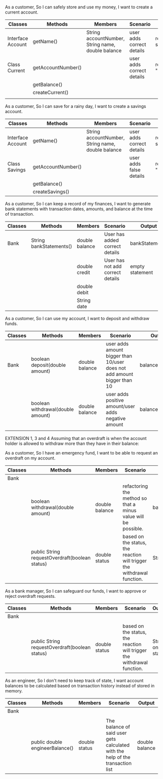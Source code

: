 As a customer,
So I can safely store and use my money,
I want to create a current account.

| Classes           | Methods            | Members                                           | Scenario                  | Output            |
|-------------------|--------------------|---------------------------------------------------|---------------------------|-------------------|
| Interface Account | getName()          | String accountNumber, String name, double balance | user adds correct details | returns statement |
| Class Current     | getAccountNumber() |                                                   | user adds correct details | returns "";       |
|                   | getBalance()       |                                                   |                           |                   |
|                   | createCurrent()    |                                                   |                           |                   |
|                   |                    |                                                   |                           |                   |



As a customer,
So I can save for a rainy day,
I want to create a savings account.

| Classes           | Methods            | Members                                            | Scenario                  | Output            |
|-------------------|--------------------|----------------------------------------------------|---------------------------|-------------------|
| Interface Account | getName()          | String accountNumber, String name, double balance  | user adds correct details | returns statement |
| Class Savings     | getAccountNumber() |                                                    | user adds false details   | returns "";       |
|                   | getBalance()       |                                                    |                           |                   |
|                   | createSavings()    |                                                    |                           |                   |

As a customer,
So I can keep a record of my finances,
I want to generate bank statements with transaction dates, amounts, and balance at the time of transaction.

| Classes | Methods                 | Members        | Scenario                         | Output          |
|---------|-------------------------|----------------|----------------------------------|-----------------|
| Bank    | String bankStatements() | double balance | User has added correct details   | bankStatements  |
|         |                         | double credit  | User has not add correct details | empty statement |
|         |                         | double debit   |                                  |                 |
|         |                         | String date    |                                  |                 |

As a customer,
So I can use my account,
I want to deposit and withdraw funds.

| Classes | Methods                           | Members        | Scenario                                                                | Output          |
|---------|-----------------------------------|----------------|-------------------------------------------------------------------------|-----------------|
| Bank    | boolean deposit(double amount)    | double balance | user adds amount bigger than 10/user does not add amount bigger than 10 | balance/balance |
|         | boolean withdrawal(double amount) | double balance | user adds positive amount/user adds negative amount                     | balance/balance |
|         |                                   |                |                                                                         |                 |

EXTENSION 1, 3 and 4
Assuming that an overdraft is when the account holder is allowed to withdraw more than they have
in their balance:

As a customer,
So I have an emergency fund,
I want to be able to request an overdraft on my account.

| Classes | Methods                                        | Members        | Scenario                                                                | Output           |
|---------|------------------------------------------------|----------------|-------------------------------------------------------------------------|------------------|
| Bank    |                                                |                |                                                                         |                  |
|         | boolean withdrawal(double amount)              | double balance | refactoring the method so that a minus value will be possible.          | balance/balance  |
|         | public String requestOverdraft(boolean status) | double status  | based on the status, the reaction will trigger the withdrawal function. | String on status |

As a bank manager,
So I can safeguard our funds,
I want to approve or reject overdraft requests.

| Classes | Methods                                        | Members       | Scenario                                                                | Output           |
|---------|------------------------------------------------|---------------|-------------------------------------------------------------------------|------------------|
| Bank    |                                                |               |                                                                         |                  |
|         |                                                |               |                                                                         |                  |
|         | public String requestOverdraft(boolean status) | double status | based on the status, the reaction will trigger the withdrawal function. | String on status |

As an engineer,
So I don't need to keep track of state,
I want account balances to be calculated based on transaction history instead of stored in memory.

| Classes | Methods                         | Members       | Scenario                                                                       | Output         |
|---------|---------------------------------|---------------|--------------------------------------------------------------------------------|----------------|
| Bank    |                                 |               |                                                                                |                |
|         |                                 |               |                                                                                |                |
|         | public double engineerBalance() | double status | The balance of said user gets calculated with the help of the transaction list | double balance |